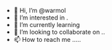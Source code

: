 - 👋 Hi, I’m @warmol 
- 👀 I’m interested in .
- 🌱 I’m currently learning 
- 💞️ I’m looking to collaborate on ..
- 📫 How to reach me .....

<!---
warmol/warmol is a ✨ special ✨ repository because its `README.md` (this file) appears on your GitHub profile.
You can click the Preview link to take a look at your changes.
--->
